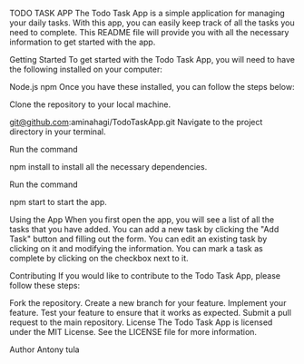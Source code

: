 TODO TASK APP
The Todo Task App is a simple application for managing your daily tasks. With this app, you can easily keep track of all the tasks you need to complete. This README file will provide you with all the necessary information to get started with the app.

Getting Started
To get started with the Todo Task App, you will need to have the following installed on your computer:

Node.js
npm
Once you have these installed, you can follow the steps below:

Clone the repository to your local machine.

  git@github.com:aminahagi/TodoTaskApp.git
Navigate to the project directory in your terminal.

Run the command

  npm install 
to install all the necessary dependencies.

Run the command

  npm start 
to start the app.

Using the App
When you first open the app, you will see a list of all the tasks that you have added. You can add a new task by clicking the "Add Task" button and filling out the form. You can edit an existing task by clicking on it and modifying the information. You can mark a task as complete by clicking on the checkbox next to it.

Contributing
If you would like to contribute to the Todo Task App, please follow these steps:

Fork the repository.
Create a new branch for your feature.
Implement your feature.
Test your feature to ensure that it works as expected.
Submit a pull request to the main repository.
License
The Todo Task App is licensed under the MIT License. See the LICENSE file for more information.

Author
Antony tula